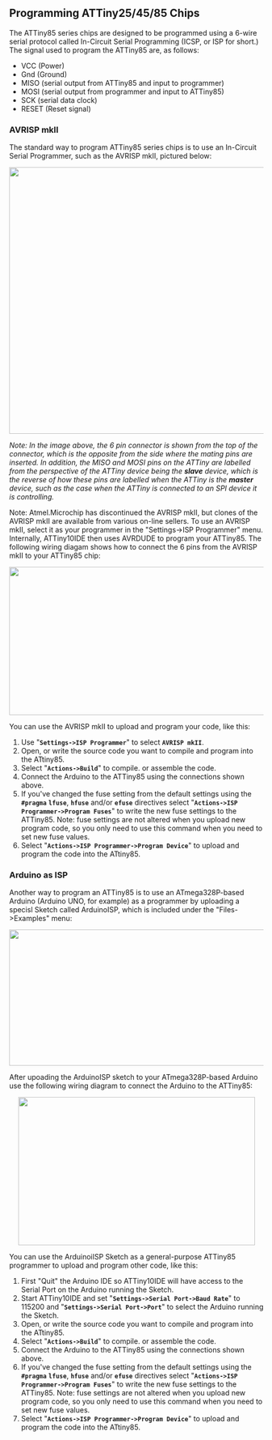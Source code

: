 ## Programming ATTiny25/45/85 Chips

The ATTiny85 series chips are designed to be programmed using a 6-wire serial protocol called In-Circuit Serial Programming (ICSP, or ISP for short.)  The signal used to program the ATTiny85 are, as follows:

+ VCC (Power)
+ Gnd (Ground)
+ MISO (serial output from ATTiny85 and input to programmer)
+ MOSI (serial output from programmer and input to ATTiny85)
+ SCK (serial data clock)
+ RESET (Reset signal)


### AVRISP mkII

The standard way to program ATTiny85 series chips is to use an In-Circuit Serial Programmer, such as the AVRISP mkII, pictured below:

<p align="center"><img src="images/ATAVRISP2.jpg" width="700" height="527"></p>

_Note: In the image above, the 6 pin connector is shown from the top of the connector, which is the opposite from the side where the mating pins are inserted.  In addition, the MISO and MOSI pins on the ATTiny are labelled from the perspective of the ATTiny device being the **slave** device, which is the reverse of how these pins are labelled when the ATTiny is the **master** device, such as the case when the ATTiny is connected to an SPI device it is controlling._

Note: Atmel.Microchip has discontinued the AVRISP mkII, but clones of the AVRISP mkII are available from various on-line sellers.  To use an AVRISP mkII, select it as your programmer in the "Settings->ISP Programmer" menu.  Internally, ATTiny10IDE then uses AVRDUDE to program your ATTiny85.  The following wiring diagam shows how to connect the 6 pins from the AVRISP mkII to your ATTiny85 chip:

<p align="center"><img src="images/ATTiny85-to-AVRISP-mkII.png" width="514" height="293"></p>

You can use the AVRISP mkII to upload and program your code, like this:

 1. Use "**`Settings->ISP Programmer`**" to select **`AVRISP mkII`**.
 2. Open, or write the source code you want to compile and program into the ATtiny85.
 3. Select "**`Actions->Build`**" to compile. or assemble the code.
 4. Connect the Arduino to the ATTiny85 using the connections shown above.
 5. If you've changed the fuse setting from the default settings using the **`#pragma`** **`lfuse`**, **`hfuse`** and/or **`efuse`** directives select "**`Actions->ISP Programmer->Program Fuses`**" to write the new fuse settings to the ATTiny85.  Note: fuse settings are not altered when you upload new program code, so you only need to use this command when you need to set new fuse values. 
 6. Select "**`Actions->ISP Programmer->Program Device`**" to upload and program the code into the ATtiny85.

### Arduino as ISP

Another way to program an ATTiny85 is to use an ATmega328P-based Arduino (Arduino UNO, for example) as a programmer by uploading a specisl Sketch called ArduinoISP, which is included under the "Files->Examples" menu:

<p align="center"><img src="images/ArduinoISP.png" width="585" height="269"></p>

After upoading the ArduinoISP sketch to your ATmega328P-based Arduino use the following wiring diagram to connect the Arduino to the ATTiny85:

<p align="center"><img src="images/ATTiny85-to-ArduinoISP.png" width="469" height="293"></p>

You can use the ArduinoiISP Sketch as a general-purpose ATTiny85 programmer to upload and program other code, like this:

 1. First "Quit" the Arduino IDE so ATTiny10IDE will have access to the Serial Port on the Arduino running the Sketch.
 2. Start ATTiny10IDE and set "**`Settings->Serial Port->Baud Rate`**" to 115200 and "**`Settings->Serial Port->Port`**" to select the Arduino running the Sketch.
 3. Open, or write the source code you want to compile and program into the ATtiny85.
 4. Select "**`Actions->Build`**" to compile. or assemble the code.
 5. Connect the Arduino to the ATTiny85 using the connections shown above.
 6. If you've changed the fuse setting from the default settings using the **`#pragma`** **`lfuse`**, **`hfuse`** and/or **`efuse`** directives select "**`Actions->ISP Programmer->Program Fuses`**" to write the new fuse settings to the ATTiny85.  Note: fuse settings are not altered when you upload new program code, so you only need to use this command when you need to set new fuse values. 
 7. Select "**`Actions->ISP Programmer->Program Device`**" to upload and program the code into the ATtiny85.
